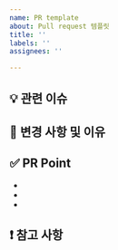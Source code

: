 ```yaml
---
name: PR template
about: Pull request 템플릿
title: ''
labels: ''
assignees: ''

---
```


## 💡 관련 이슈
<!--close #이슈넘버-->

## 🌱 변경 사항 및 이유
<!--변경사항 적기-->

## ✅ PR Point
<!--리뷰에 중점이 될 포인트 요소들 적기-->
- 
- 
- 

## ❗️ 참고 사항
<!--다른 개발자들이 참고했으면 하는 사항-->

<!--사진올리는 양식임 <img src = "이 자리에 image url넣기" width = 200> -->
